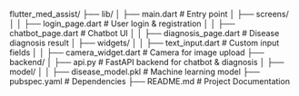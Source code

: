 flutter_med_assist/
├── lib/
│   ├── main.dart  # Entry point
│   ├── screens/
│   │   ├── login_page.dart  # User login & registration
│   │   ├── chatbot_page.dart  # Chatbot UI
│   │   ├── diagnosis_page.dart  # Disease diagnosis result
│   ├── widgets/
│   │   ├── text_input.dart  # Custom input fields
│   │   ├── camera_widget.dart  # Camera for image upload
├── backend/
│   ├── api.py  # FastAPI backend for chatbot & diagnosis
│   ├── model/
│   │   ├── disease_model.pkl  # Machine learning model
├── pubspec.yaml  # Dependencies
├── README.md  # Project Documentation
